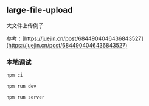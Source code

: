 ## large-file-upload
大文件上传例子

参考：[https://juejin.cn/post/6844904046436843527](https://juejin.cn/post/6844904046436843527)

### 本地调试
```bash
npm ci 

npm run dev

npm run server
```